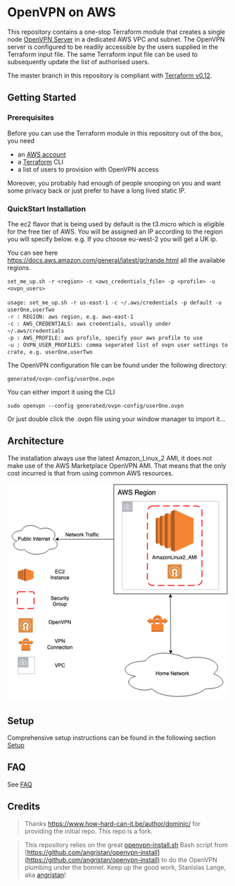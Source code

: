 # OpenVPN on AWS 

This repository contains a one-stop Terraform module that creates a single node [OpenVPN Server](https://en.wikipedia.org/wiki/OpenVPN) in a dedicated AWS VPC and subnet. The OpenVPN server is configured to be readily accessible by the users supplied in the Terraform input file. The same Terraform input file can be used to subsequently update the list of authorised users.

The master branch in this repository is compliant with [Terraform v0.12](https://www.terraform.io/upgrade-guides/0-12.html).

## Getting Started

### Prerequisites

Before you can use the Terraform module in this repository out of the box, you need

 - an [AWS account](https://portal.aws.amazon.com/gp/aws/developer/registration/index.html)
 - a [Terraform](https://www.terraform.io/intro/getting-started/install.html) CLI
 - a list of users to provision with OpenVPN access

Moreover, you probably had enough of people snooping on you and want some privacy back or just prefer to have a long lived static IP.

### QuickStart Installation

The ec2 flavor that is being used by default is the t3.micro which is eligible for the free tier of AWS.
You will be assigned an IP according to the region you will specify below.
e.g. If you choose eu-west-2 you will get a UK ip.

You can see here https://docs.aws.amazon.com/general/latest/gr/rande.html all the available regions.

```
set_me_up.sh -r <region> -c <aws_credentials_file> -p <profile> -u <ovpn_users>

usage: set_me_up.sh -r us-east-1 -c ~/.aws/credentials -p default -u userOne,userTwo
-r : REGION: aws region, e.g. aws-east-1
-c : AWS_CREDENTIALS: aws credentials, usually under ~/.aws/credentials
-p : AWS_PROFILE: aws profile, specify your aws profile to use
-u : OVPN_USER_PROFILES: comma seperated list of ovpn user settings to crate, e.g. userOne,userTwo
```

The OpenVPN configuration file can be found under the following directory:
```
generated/ovpn-config/userOne.ovpn
```

You can either import it using the CLI
```
sudo openvpn --config generated/ovpn-config/userOne.ovpn 
```

Or just double click the .ovpn file using your window manager to import it...

## Architecture

The installation always use the latest Amazon_Linux_2 AMI, it does not make use of the AWS Marketplace OpenVPN AMI. That means that the only
cost incurred is that from using common AWS resources.

![Architecture](./documentation/Architecture.png)

## Setup

Comprehensive setup instructions can be found in the following section [Setup](./documentation/Setup.md)

## FAQ

See [FAQ](./documentation/FAQ.md)

## Credits

> Thanks https://www.how-hard-can-it.be/author/dominic/ for providing the initial repo. This repo is a fork.

>This repository relies on the great [openvpn-install.sh](https://github.com/angristan/openvpn-install/blob/master/openvpn-install.sh) Bash script from [https://github.com/angristan/openvpn-install](https://github.com/angristan/openvpn-install) to do the OpenVPN plumbing under the bonnet. Keep up the good work, Stanislas Lange, aka [angristan](https://angristan.xyz/)!
